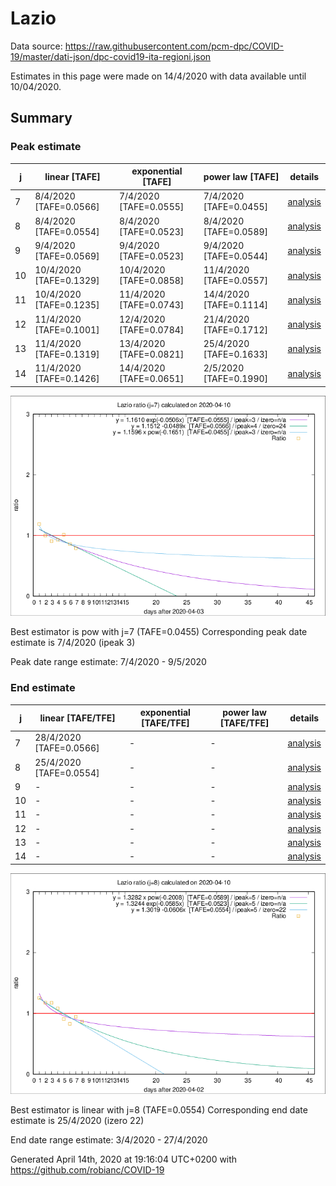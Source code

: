 # Lazio


Data source: https://raw.githubusercontent.com/pcm-dpc/COVID-19/master/dati-json/dpc-covid19-ita-regioni.json

Estimates in this page were made on 14/4/2020 with data available until 10/04/2020.


## Summary 

### Peak estimate 
|j|linear [TAFE]|exponential [TAFE]|power law [TAFE]|details|
|---|----|-----------|---------|-------|
|7|8/4/2020 [TAFE=0.0566]|7/4/2020 [TAFE=0.0555]|7/4/2020 [TAFE=0.0455]|[analysis](COVID-19_lazio_j7_2020-04-10.md)|
|8|8/4/2020 [TAFE=0.0554]|8/4/2020 [TAFE=0.0523]|8/4/2020 [TAFE=0.0589]|[analysis](COVID-19_lazio_j8_2020-04-10.md)|
|9|9/4/2020 [TAFE=0.0569]|9/4/2020 [TAFE=0.0523]|9/4/2020 [TAFE=0.0544]|[analysis](COVID-19_lazio_j9_2020-04-10.md)|
|10|10/4/2020 [TAFE=0.1329]|10/4/2020 [TAFE=0.0858]|11/4/2020 [TAFE=0.0557]|[analysis](COVID-19_lazio_j10_2020-04-10.md)|
|11|10/4/2020 [TAFE=0.1235]|11/4/2020 [TAFE=0.0743]|14/4/2020 [TAFE=0.1114]|[analysis](COVID-19_lazio_j11_2020-04-10.md)|
|12|11/4/2020 [TAFE=0.1001]|12/4/2020 [TAFE=0.0784]|21/4/2020 [TAFE=0.1712]|[analysis](COVID-19_lazio_j12_2020-04-10.md)|
|13|11/4/2020 [TAFE=0.1319]|13/4/2020 [TAFE=0.0821]|25/4/2020 [TAFE=0.1633]|[analysis](COVID-19_lazio_j13_2020-04-10.md)|
|14|11/4/2020 [TAFE=0.1426]|14/4/2020 [TAFE=0.0651]|2/5/2020 [TAFE=0.1990]|[analysis](COVID-19_lazio_j14_2020-04-10.md)|

![best peak estimate](COVID-19_lazio_j7_2020-04-10.png)

Best estimator is pow with j=7 (TAFE=0.0455)
Corresponding peak date estimate is 7/4/2020 (ipeak 3)


Peak date range estimate: 7/4/2020 - 9/5/2020

### End estimate 
|j|linear [TAFE/TFE]|exponential [TAFE/TFE]|power law [TAFE/TFE]|details|
|---|----|-----------|---------|-------|
|7|28/4/2020 [TAFE=0.0566]|-|-|[analysis](COVID-19_lazio_j7_2020-04-10.md)|
|8|25/4/2020 [TAFE=0.0554]|-|-|[analysis](COVID-19_lazio_j8_2020-04-10.md)|
|9|-|-|-|[analysis](COVID-19_lazio_j9_2020-04-10.md)|
|10|-|-|-|[analysis](COVID-19_lazio_j10_2020-04-10.md)|
|11|-|-|-|[analysis](COVID-19_lazio_j11_2020-04-10.md)|
|12|-|-|-|[analysis](COVID-19_lazio_j12_2020-04-10.md)|
|13|-|-|-|[analysis](COVID-19_lazio_j13_2020-04-10.md)|
|14|-|-|-|[analysis](COVID-19_lazio_j14_2020-04-10.md)|

![best zero estimate](COVID-19_lazio_j8_2020-04-10.png)

Best estimator is linear with j=8 (TAFE=0.0554)
Corresponding end date estimate is 25/4/2020 (izero 22)


End date range estimate: 3/4/2020 - 27/4/2020

Generated April 14th, 2020 at 19:16:04 UTC+0200 with https://github.com/robianc/COVID-19

